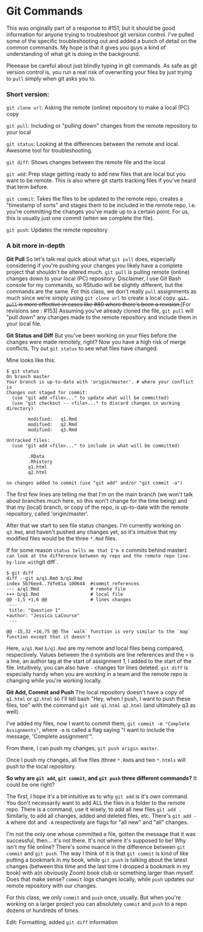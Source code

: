 # Git Commands

This was originally part of a response to #151, but it should be good information for anyone trying to troubleshoot git version control. I've pulled some of the specific troubleshooting out and added a bunch of detail on the common commands. My hope is that it gives you guys a kind of understanding of what git is doing in the background. 

Pleeease be careful about just blindly typing in git commands. As safe as git version control is, you run a real risk of overwriting your files by just trying to `pull` simply when git asks you to. 

### Short version:

`git clone url`: Asking the remote (online) repository to make a local (PC) copy

`git pull`: Including or "pulling down" changes from the remote repository to your local

`git status`: Looking at the differences between the remote and local. Awesome tool for troubleshooting. 

`git diff`: Shows changes between the remote file and the local

`git add`: Prep stage getting ready to add new files that are local but you want to be remote. This is also where git starts tracking files if you've heard that term before. 

`git commit`:  Takes the files to be updated to the remote repo, creates a "timestamp of sorts" and stages them to be included in the remote repo, i.e. you're committing the changes you've made up to a certain point. For us, this is usually just one commit (when we complete the file). 

`git push`: Updates the remote repository


### A bit more in-depth

**Git Pull**
So let's talk real quick about what `git pull` does, especially considering if you're pushing your changes  you likely have a complete project that shouldn't be altered much. `git pull` is pulling remote (online) changes down to your local (PC) repository. Disclaimer, I use Git Bash console for my commands, so RStudio will be slightly different, but the commands are the same.  For this class, we don't really `pull` assignments as much since we're simply using `git clone url` to create a local copy. ~~`git pull` is more effective in cases like #80 where there's been a revision.~~[For revisions see : #153] Assuming you've already cloned the file, `git pull` will "pull down" any changes made to the remote repository and include them in your local file. 

**Git Status and Diff**
But you've been working on your files before the changes were made remotely, right? Now you have a high risk of merge conflicts. Try out `git status` to see what files have changed. 

Mine looks like this: 
```
$ git status
On branch master
Your branch is up-to-date with 'origin/master'. # where your conflict is 
Changes not staged for commit:
  (use "git add <file>..." to update what will be committed)
  (use "git checkout -- <file>..." to discard changes in working directory)

        modified:   q1.Rmd
        modified:   q2.Rmd
        modified:   q3.Rmd

Untracked files:
  (use "git add <file>..." to include in what will be committed)

        .RData
        .Rhistory
        q1.html
        q2.html

no changes added to commit (use "git add" and/or "git commit -a")
```
The first few lines are telling me that I'm on the main branch (we won't talk about branches much here, so this won't change for the time being) and that my (local) branch, or copy of the repo, is up-to-date with the remote repository, called 'origin/master'. 

After that we start to see file status changes. I'm currently working on `q3.Rmd`, and haven't pushed any changes yet, so it's intuitive that my modified files would be the three `*.Rmd` files. 

If for some reason `status tells me that I'm `x commits behind master` I can look at the difference between my repo and the remote repo line-by-line with `git diff`. 

```
$ git diff 
diff --git a/q1.Rmd b/q1.Rmd 
index 5b76ee4..7dfe81a 100644  #commit references
--- a/q1.Rmd                   # remote file
+++ b/q1.Rmd                   # local file
@@ -1,5 +1,6 @@                # lines changes
 ---
 title: "Question 1"
+author: "Jessica LaCourse"
 ---

@@ -15,32 +16,75 @@ The `walk` function is very similar to the `map` function except that it doesn't
```
Here, `a/q1.Rmd` `b/q1.Rmd` are my remote and local files being compared, respectively. Values between the `@` symbols are line references and the `+` is a line, an author tag at the start of assignment 1,  I added to the start of the file. Intuitively, you can also have `-` changes for lines deleted. `git diff` is especially handy when you are working in a team and the remote repo is changing while you're working locally. 

**Git Add, Commit and Push** 
The local repository doesn't have a copy of `q1.html` or `q2.html` so I'll tell bash "Hey, when I push, I want to push these files, too" with the command `git add q1.html q2.html` (and ultimately q3 as well).  

I've added my files, now I want to commit them, `git commit -m "Complete Assignments"`, where `-m` is called a flag saying "I want to include the message, 'Complete assignment'". 

From there, I can push my changes, `git push origin master`.

Once I push my changes, all five files (three `*.Rmd`s and two `*.htmls` will push to the local repository. 

**So why are `git add`, `git commit`, and `git push` three different commands?** 
It could be one right? 

The first, I hope it's a bit intuitive as to why `git add` is it's own command. You don't necessarily want to add ALL the files in a folder to the remote repo. There is a command, use it wisely, to add all new files `git add .` Similarly, to add all changes, added and deleted files, etc. There's `git add -A` where dot and `-A` respectively are flags for "all new" and "all" changes.  

I'm not the only one whose committed a file, gotten the message that it was successful, then... it's not there. It's not where it's supposed to be! Why isn't my file online? 
There's some nuance in the difference between `git commit` and `git push`. The way I think of it is that `git commit` is kind of like putting a bookmark in my book, while `git push` is talking about the latest changes (between this time and the last time I dropped a bookmark in my book) with a(n obviously Zoom) book club or something larger than myself. Does that make sense? `commit` logs changes locally, while `push` updates our remote repository with our changes. 

For this class, we only `commit` and `push` once, usually. But when you're working on a larger project you can absolutely `commit` and `push` to a repo dozens or hundreds of times. 

Edit: Formatting, added `git diff` information
